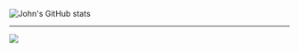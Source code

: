 ![John's GitHub stats](https://github-readme-stats-delta-liart.vercel.app/api?username=johndward01&show_icons=true&theme=react)

___

<a href="https://github.com/johndward01/react_movie_demo">
  <img align="center" src="https://github-readme-stats-delta-liart.vercel.app/api/pin/?username=johndward01&repo=react_movie_demo&title_color=fff&icon_color=f9f9f9&text_color=9f9f9f&bg_color=151515" />
</a>
